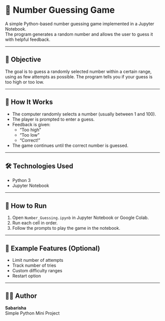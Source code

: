 # 🔢 Number Guessing Game

A simple Python-based number guessing game implemented in a Jupyter Notebook.  
The program generates a random number and allows the user to guess it with helpful feedback.

---

## 🎯 Objective

The goal is to guess a randomly selected number within a certain range, using as few attempts as possible. The program tells you if your guess is too high or too low.

---

## 🧠 How It Works

- The computer randomly selects a number (usually between 1 and 100).
- The player is prompted to enter a guess.
- Feedback is given:
  - “Too high”
  - “Too low”
  - “Correct!”
- The game continues until the correct number is guessed.

---

## 🛠️ Technologies Used

- Python 3
- Jupyter Notebook

---

## 🚀 How to Run

1. Open `Number_Guessing.ipynb` in Jupyter Notebook or Google Colab.
2. Run each cell in order.
3. Follow the prompts to play the game in the notebook.

---

## 📌 Example Features (Optional)

- Limit number of attempts
- Track number of tries
- Custom difficulty ranges
- Restart option

---

## 👨‍💻 Author

**Sabarisha**  
Simple Python Mini Project  
